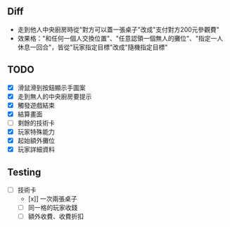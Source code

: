 ## Diff
- 走到他人中央廚房時從"對方可以蓋一張桌子"改成"支付對方200元參觀費"
- 效果格："和任何一個人交換位置"、"任意認領一個無人的攤位"、"指定一人休息一回合"，皆從"玩家指定目標"改成"隨機指定目標"

## TODO

- [x] 滑鼠滑到按鈕顯示手圖案
- [x] 走到無人的中央廚房要提示
- [x] 觸發遊戲結束
- [x] 結算畫面
- [ ] 剩餘的技術卡
- [x] 玩家特殊能力
- [x] 起始額外攤位
- [x] 玩家詳細資料

## Testing

- [ ] 技術卡
  - [x]] 一次兩張桌子
  - [ ] 同一格的玩家收錢
  - [ ] 額外收費、收費折扣